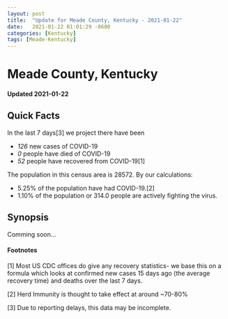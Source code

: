 ```yaml
---
layout: post
title:  "Update for Meade County, Kentucky - 2021-01-22"
date:   2021-01-22 01:01:29 -0600
categories: [Kentucky]
tags: [Meade-Kentucky]
---
```


# Meade County, Kentucky
#### Updated 2021-01-22

## Quick Facts

In the last 7 days[3] we project there have been
- *126* new cases of COVID-19
- *0* people have died of COVID-19
- *52* people have recovered from COVID-19[1]

The population in this census area is 28572. By our calculations:
- 5.25% of the population have had COVID-19.[2]
- 1.10% of the population or 314.0 people are actively fighting the virus.

## Synopsis

Comming soon...


#### Footnotes

[1] Most US CDC offices do give any recovery statistics- we base this on a formula which looks at confirmed new cases
15 days ago (the average recovery time) and deaths over the last 7 days.

[2] Herd Immunity is thought to take effect at around ~70-80%

[3] Due to reporting delays, this data may be incomplete.
 
    